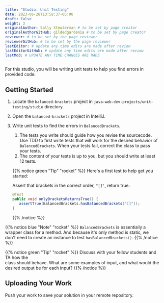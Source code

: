 ```yaml
---
title: "Studio: Unit Testing"
date: 2023-06-28T13:58:37-05:00
draft: false
weight: 3
originalAuthor: Sally Steuterman # to be set by page creator
originalAuthorGitHub: gildedgardenia # to be set by page creator
reviewer: # to be set by the page reviewer
reviewerGitHub: # to be set by the page reviewer
lastEditor: # update any time edits are made after review
lastEditorGitHub: # update any time edits are made after review
lastMod: # UPDATE ANY TIME CHANGES ARE MADE
---
```


For this studio, you will be writing unit tests to help you find 
errors in provided code.

## Getting Started

1. Locate the `balanced-brackets` project in `java-web-dev-projects/unit-testing/studio` directory.
1. Open the `balanced-brackets` project in IntelliJ.
1. Write unit tests to find the errors in `BalancedBrackets`.
   
   1. The tests you write should guide how you revise the sourcecode. Use TDD to 
      first write tests that will work for the desired behavior of `BalancedBrackets`.
      When your tests fail, correct the class to pass your tests.
   1. The content of your tests is up to you, but you should write at least 12 tests.

   {{% notice green "Tip" "rocket" %}}
   Here's a first test to help get you started: 
   
   Assert that brackets in the correct order, `"[]"`, return true.

   ```java
   @Test
   public void onlyBracketsReturnsTrue() {
      assertTrue(BalancedBrackets.hasBalancedBrackets("[]"));
   }
   ```
   {{% /notice %}}

{{% notice blue "Note" "rocket" %}}
   `BalancedBrackets` is essentially a wrapper class for a method. And 
   because it's only method is static, we don't need to create an instance
   to test `hasBalancedBrackets()`.
{{% /notice %}}

{{% notice green "Tip" "rocket" %}}
   Discuss with your fellow students and TA how the  
   class should behave. What are some examples of input, and 
   what would the desired output be for each input?
{{% /notice %}}

## Uploading Your Work

Push your work to save your solution in your remote repository.